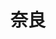 ---
title: 奈良
description: 奈良
kana: なら
pronunciation: nara
tone: ①
type: 名词
pubDate: 2024-08-21 00:00:07
lessonIndex: 5
---
